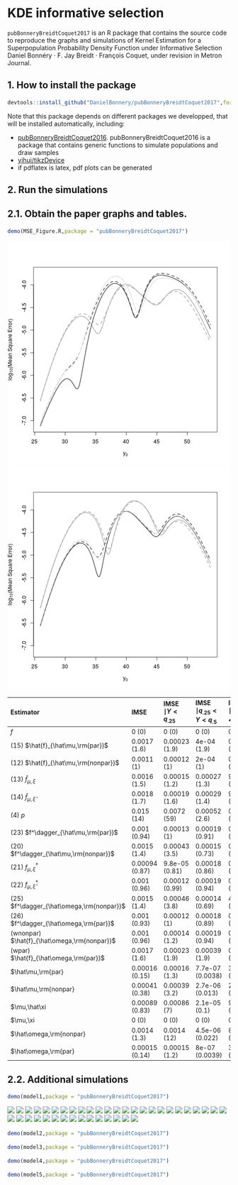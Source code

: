 # KDE informative selection
`pubBonneryBreidtCoquet2017` is an R package that contains the source code to reproduce the graphs and simulations of
Kernel Estimation for a Superpopulation Probability Density Function under Informative Selection
Daniel Bonnéry · F. Jay Breidt · François Coquet, 
under revision in Metron Journal.

## 1. How to install the package

```r
devtools::install_github("DanielBonnery/pubBonneryBreidtCoquet2017",force=TRUE)
```

Note that this package depends on different packages we developped, that will be installed automatically, including:
* [pubBonneryBreidtCoquet2016](https://github.com/DanielBonnery/pubBonneryBreidtCoquet2016). pubBonneryBreidtCoquet2016 is a package that contains generic functions to simulate populations and draw samples
* [yihui/tikzDevice](https://github.com/yihui/tikzDevice)
* if pdflatex is latex, pdf plots can be generated

## 2. Run the simulations

## 2.1. Obtain the paper graphs and tables.



```r
demo(MSE_Figure.R,package = "pubBonneryBreidtCoquet2017")
```

![plot of chunk r0_1](figure/r0_1-1.png)![plot of chunk r0_1](figure/r0_1-2.png)

|Estimator                                    |IMSE           |IMSE $\mid Y<q_{.25}$ |IMSE $\mid q_{.25}<Y<q_{.5}$ |IMSE $\mid q_{.5}<Y<q_{.75}$ |IMSE $\mid q_{.75}<Y$ |
|:--------------------------------------------|:--------------|:---------------------|:----------------------------|:----------------------------|:---------------------|
|$f$                                          |0 (0)          |0 (0)                 |0 (0)                        |0 (0)                        |0 (0)                 |
|(15) $\hat{f}_{\hat\mu,\rm{par}}$            |0.0017 (1.6)   |0.00023 (1.9)         |4e-04 (1.9)                  |0.00014 (0.59)               |0.00098 (1.9)         |
|(12) $\hat{f}_{\hat\mu,\rm{nonpar}}$         |0.0011 (1)     |0.00012 (1)           |2e-04 (1)                    |0.00023 (1)                  |0.00052 (1)           |
|(13) $\hat{f}_{\mu,\xi}$                     |0.0016 (1.5)   |0.00015 (1.2)         |0.00027 (1.3)                |9.1e-05 (0.39)               |0.0011 (2.1)          |
|(14) $\hat{f}_{\mu,\hat\xi}$                 |0.0018 (1.7)   |0.00019 (1.6)         |0.00029 (1.4)                |9.7e-05 (0.42)               |0.0012 (2.3)          |
|(4) $p$                                      |0.015 (14)     |0.0072 (59)           |0.00052 (2.6)                |0.0033 (14)                  |0.0037 (7.1)          |
|(23) $f^\dagger_{\hat\mu,\rm{par}}$          |0.001 (0.94)   |0.00013 (1)           |0.00019 (0.91)               |0.00022 (0.95)               |0.00048 (0.93)        |
|(20) $f^\dagger_{\hat\mu,\rm{nonpar}}$       |0.0015 (1.4)   |0.00043 (3.5)         |0.00015 (0.73)               |0.00041 (1.8)                |0.00051 (0.99)        |
|(21) $f^\dagger_{\mu,\xi}$                   |0.00094 (0.87) |9.8e-05 (0.81)        |0.00018 (0.86)               |0.00021 (0.9)                |0.00045 (0.87)        |
|(22) $f^\dagger_{\mu,\hat\xi}$               |0.001 (0.96)   |0.00012 (0.99)        |0.00019 (0.94)               |0.00021 (0.91)               |0.00051 (0.98)        |
|(25) $f^\dagger_{\hat\omega,\rm{nonpar}}$    |0.0015 (1.4)   |0.00046 (3.8)         |0.00014 (0.69)               |4e-04 (1.7)                  |5e-04 (0.97)          |
|(26) $f^\dagger_{\hat\omega,\rm{par}}$       |0.001 (0.93)   |0.00012 (1)           |0.00018 (0.89)               |0.00022 (0.94)               |0.00048 (0.92)        |
|(wnonpar) $\hat{f}_{\hat\omega,\rm{nonpar}}$ |0.001 (0.96)   |0.00014 (1.2)         |0.00019 (0.94)               |0.00022 (0.97)               |0.00048 (0.92)        |
|(wpar) $\hat{f}_{\hat\omega,\rm{par}}$       |0.0017 (1.6)   |0.00023 (1.9)         |0.00039 (1.9)                |0.00013 (0.57)               |0.00097 (1.9)         |
|$\hat\mu,\rm{par}                            |0.00016 (0.15) |0.00016 (1.3)         |7.7e-07 (0.0038)             |3.3e-07 (0.0014)             |3.2e-07 (0.00061)     |
|$\hat\mu,\rm{nonpar}                         |0.00041 (0.38) |0.00039 (3.2)         |2.7e-06 (0.013)              |2.8e-06 (0.012)              |1e-05 (0.02)          |
|$\mu,\hat\xi                                 |0.00089 (0.83) |0.00086 (7)           |2.1e-05 (0.1)                |9.2e-06 (0.04)               |7.1e-06 (0.014)       |
|$\mu,\xi                                     |0 (0)          |0 (0)                 |0 (0)                        |0 (0)                        |0 (0)                 |
|$\hat\omega,\rm{nonpar}                      |0.0014 (1.3)   |0.0014 (12)           |4.5e-06 (0.022)              |8.1e-07 (0.0035)             |5.4e-06 (0.01)        |
|$\hat\omega,\rm{par}                         |0.00015 (0.14) |0.00015 (1.2)         |8e-07 (0.0039)               |3.3e-07 (0.0014)             |3.1e-07 (6e-04)       |

## 2.2. Additional simulations



```r
demo(model1,package = "pubBonneryBreidtCoquet2017")
```

![]( datanotpushed/graphs/pdf/pdfpages/model/1/page_01.png )
![]( datanotpushed/graphs/pdf/pdfpages/model/1/page_02.png )
![]( datanotpushed/graphs/pdf/pdfpages/model/1/page_03.png )
![]( datanotpushed/graphs/pdf/pdfpages/model/1/page_04.png )
![]( datanotpushed/graphs/pdf/pdfpages/model/1/page_05.png )
![]( datanotpushed/graphs/pdf/pdfpages/model/1/page_06.png )
![]( datanotpushed/graphs/pdf/pdfpages/model/1/page_07.png )
![]( datanotpushed/graphs/pdf/pdfpages/model/1/page_08.png )
![]( datanotpushed/graphs/pdf/pdfpages/model/1/page_09.png )
![]( datanotpushed/graphs/pdf/pdfpages/model/1/page_10.png )
![]( datanotpushed/graphs/pdf/pdfpages/model/1/page_11.png )
![]( datanotpushed/graphs/pdf/pdfpages/model/1/page_12.png )
![]( datanotpushed/graphs/pdf/pdfpages/model/1/page_13.png )
![]( datanotpushed/graphs/pdf/pdfpages/model/1/page_14.png )
![]( datanotpushed/graphs/pdf/pdfpages/model/1/page_15.png )
![]( datanotpushed/graphs/pdf/pdfpages/model/1/page_16.png )
![]( datanotpushed/graphs/pdf/pdfpages/model/1/page_17.png )
![]( datanotpushed/graphs/pdf/pdfpages/model/1/page_18.png )
![]( datanotpushed/graphs/pdf/pdfpages/model/1/page_19.png )
![]( datanotpushed/graphs/pdf/pdfpages/model/1/page_20.png )
![]( datanotpushed/graphs/pdf/pdfpages/model/1/page_21.png )
![]( datanotpushed/graphs/pdf/pdfpages/model/1/page_22.png )
![]( datanotpushed/graphs/pdf/pdfpages/model/1/page_23.png )
![]( datanotpushed/graphs/pdf/pdfpages/model/1/page_24.png )
![]( datanotpushed/graphs/pdf/pdfpages/model/1/page_25.png )
![]( datanotpushed/graphs/pdf/pdfpages/model/1/page_26.png )
![]( datanotpushed/graphs/pdf/pdfpages/model/1/page_27.png )
![]( datanotpushed/graphs/pdf/pdfpages/model/1/page_28.png )
![]( datanotpushed/graphs/pdf/pdfpages/model/1/page_29.png )
![]( datanotpushed/graphs/pdf/pdfpages/model/1/page_30.png )
![]( datanotpushed/graphs/pdf/pdfpages/model/1/page_31.png )
![]( datanotpushed/graphs/pdf/pdfpages/model/1/page_32.png )
![]( datanotpushed/graphs/pdf/pdfpages/model/1/page_33.png )
![]( datanotpushed/graphs/pdf/pdfpages/model/1/page_34.png )
![]( datanotpushed/graphs/pdf/pdfpages/model/1/page_35.png )
![]( datanotpushed/graphs/pdf/pdfpages/model/1/page_36.png )
![]( datanotpushed/graphs/pdf/pdfpages/model/1/page_37.png )
![]( datanotpushed/graphs/pdf/pdfpages/model/1/page_38.png )
![]( datanotpushed/graphs/pdf/pdfpages/model/1/page_39.png )
![]( datanotpushed/graphs/pdf/pdfpages/model/1/page_40.png )


```r
demo(model2,package = "pubBonneryBreidtCoquet2017")
```


    

```r
demo(model3,package = "pubBonneryBreidtCoquet2017")
```


    

```r
demo(model4,package = "pubBonneryBreidtCoquet2017")
```


    

```r
demo(model5,package = "pubBonneryBreidtCoquet2017")
```


